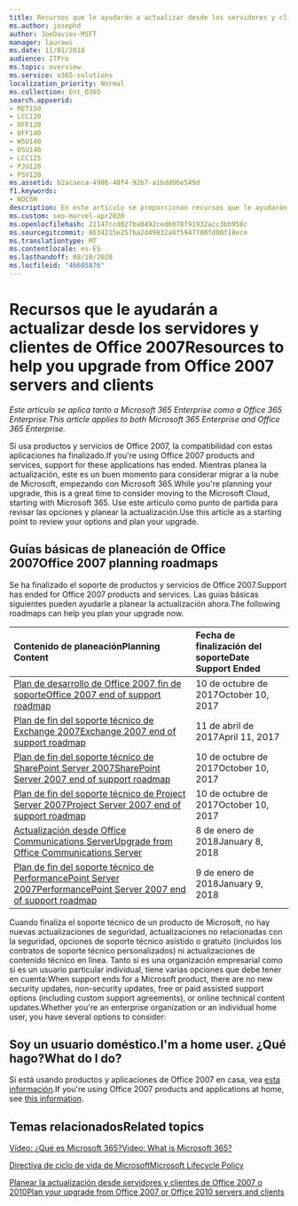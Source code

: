 ```yaml
---
title: Recursos que le ayudarán a actualizar desde los servidores y clientes de Office 2007
ms.author: josephd
author: JoeDavies-MSFT
manager: laurawi
ms.date: 11/01/2018
audience: ITPro
ms.topic: overview
ms.service: o365-solutions
localization_priority: Normal
ms.collection: Ent_O365
search.appverid:
- MET150
- LCC120
- OFF120
- OFF140
- WSU140
- OSU140
- LCC125
- PJU120
- PSV120
ms.assetid: b2acaeca-4986-40f4-92b7-a1bdd06e549d
f1.keywords:
- NOCSH
description: En este artículo se proporcionan recursos que le ayudarán a actualizar desde los servidores y clientes de Office 2007, ya que la compatibilidad con Office 2007 ha finalizado.
ms.custom: seo-marvel-apr2020
ms.openlocfilehash: 21147ccd027ba0492ced6078f91932acc3bb958c
ms.sourcegitcommit: 8634215e257ba2d49832a8f5947700fd00f18ece
ms.translationtype: MT
ms.contentlocale: es-ES
ms.lasthandoff: 08/10/2020
ms.locfileid: "46605876"
---
```

# <a name="resources-to-help-you-upgrade-from-office-2007-servers-and-clients"></a><span data-ttu-id="a6cb4-103">Recursos que le ayudarán a actualizar desde los servidores y clientes de Office 2007</span><span class="sxs-lookup"><span data-stu-id="a6cb4-103">Resources to help you upgrade from Office 2007 servers and clients</span></span>

<span data-ttu-id="a6cb4-104">*Este artículo se aplica tanto a Microsoft 365 Enterprise como a Office 365 Enterprise.*</span><span class="sxs-lookup"><span data-stu-id="a6cb4-104">*This article applies to both Microsoft 365 Enterprise and Office 365 Enterprise.*</span></span>

<span data-ttu-id="a6cb4-105">Si usa productos y servicios de Office 2007, la compatibilidad con estas aplicaciones ha finalizado.</span><span class="sxs-lookup"><span data-stu-id="a6cb4-105">If you're using Office 2007 products and services, support for these applications has ended.</span></span> <span data-ttu-id="a6cb4-106">Mientras planea la actualización, este es un buen momento para considerar migrar a la nube de Microsoft, empezando con Microsoft 365.</span><span class="sxs-lookup"><span data-stu-id="a6cb4-106">While you're planning your upgrade, this is a great time to consider moving to the Microsoft Cloud, starting with Microsoft 365.</span></span> <span data-ttu-id="a6cb4-107">Use este artículo como punto de partida para revisar las opciones y planear la actualización.</span><span class="sxs-lookup"><span data-stu-id="a6cb4-107">Use this article as a starting point to review your options and plan your upgrade.</span></span>
      
## <a name="office-2007-planning-roadmaps"></a><span data-ttu-id="a6cb4-108">Guías básicas de planeación de Office 2007</span><span class="sxs-lookup"><span data-stu-id="a6cb4-108">Office 2007 planning roadmaps</span></span>
  
<span data-ttu-id="a6cb4-109">Se ha finalizado el soporte de productos y servicios de Office 2007.</span><span class="sxs-lookup"><span data-stu-id="a6cb4-109">Support has ended for Office 2007 products and services.</span></span> <span data-ttu-id="a6cb4-110">Las guías básicas siguientes pueden ayudarle a planear la actualización ahora.</span><span class="sxs-lookup"><span data-stu-id="a6cb4-110">The following roadmaps can help you plan your upgrade now.</span></span>

|<span data-ttu-id="a6cb4-111">**Contenido de planeación**</span><span class="sxs-lookup"><span data-stu-id="a6cb4-111">**Planning Content**</span></span>|<span data-ttu-id="a6cb4-112">**Fecha de finalización del soporte**</span><span class="sxs-lookup"><span data-stu-id="a6cb4-112">**Date Support Ended**</span></span>|
|:-----|:-----|
|[<span data-ttu-id="a6cb4-113">Plan de desarrollo de Office 2007 fin de soporte</span><span class="sxs-lookup"><span data-stu-id="a6cb4-113">Office 2007 end of support roadmap</span></span>](https://docs.microsoft.com/DeployOffice/office-2007-end-support-roadmap) <br/> |<span data-ttu-id="a6cb4-114">10 de octubre de 2017</span><span class="sxs-lookup"><span data-stu-id="a6cb4-114">October 10, 2017</span></span>  <br/> |
|[<span data-ttu-id="a6cb4-115">Plan de fin del soporte técnico de Exchange 2007</span><span class="sxs-lookup"><span data-stu-id="a6cb4-115">Exchange 2007 end of support roadmap</span></span>](exchange-2007-end-of-support.md) <br/> |<span data-ttu-id="a6cb4-116">11 de abril de 2017</span><span class="sxs-lookup"><span data-stu-id="a6cb4-116">April 11, 2017</span></span>  <br/> |
|[<span data-ttu-id="a6cb4-117">Plan de fin del soporte técnico de SharePoint Server 2007</span><span class="sxs-lookup"><span data-stu-id="a6cb4-117">SharePoint Server 2007 end of support roadmap</span></span>](sharepoint-2007-end-of-support.md) <br/> |<span data-ttu-id="a6cb4-118">10 de octubre de 2017</span><span class="sxs-lookup"><span data-stu-id="a6cb4-118">October 10, 2017</span></span>  <br/> |
|[<span data-ttu-id="a6cb4-119">Plan de fin del soporte técnico de Project Server 2007</span><span class="sxs-lookup"><span data-stu-id="a6cb4-119">Project Server 2007 end of support roadmap</span></span>](project-server-2007-end-of-support.md) <br/> |<span data-ttu-id="a6cb4-120">10 de octubre de 2017</span><span class="sxs-lookup"><span data-stu-id="a6cb4-120">October 10, 2017</span></span>  <br/> |
|[<span data-ttu-id="a6cb4-121">Actualización desde Office Communications Server</span><span class="sxs-lookup"><span data-stu-id="a6cb4-121">Upgrade from Office Communications Server</span></span>](https://docs.microsoft.com/SkypeForBusiness/plan-your-deployment/upgrade) <br/> |<span data-ttu-id="a6cb4-122">8 de enero de 2018</span><span class="sxs-lookup"><span data-stu-id="a6cb4-122">January 8, 2018</span></span>  <br/> |
|[<span data-ttu-id="a6cb4-123">Plan de fin del soporte técnico de PerformancePoint Server 2007</span><span class="sxs-lookup"><span data-stu-id="a6cb4-123">PerformancePoint Server 2007 end of support roadmap</span></span>](pps-2007-end-of-support.md) <br/> |<span data-ttu-id="a6cb4-124">9 de enero de 2018</span><span class="sxs-lookup"><span data-stu-id="a6cb4-124">January 9, 2018</span></span>  <br/> |
   
<span data-ttu-id="a6cb4-125">Cuando finaliza el soporte técnico de un producto de Microsoft, no hay nuevas actualizaciones de seguridad, actualizaciones no relacionadas con la seguridad, opciones de soporte técnico asistido o gratuito (incluidos los contratos de soporte técnico personalizados) ni actualizaciones de contenido técnico en línea. Tanto si es una organización empresarial como si es un usuario particular individual, tiene varias opciones que debe tener en cuenta:</span><span class="sxs-lookup"><span data-stu-id="a6cb4-125">When support ends for a Microsoft product, there are no new security updates, non-security updates, free or paid assisted support options (including custom support agreements), or online technical content updates.Whether you're an enterprise organization or an individual home user, you have several options to consider:</span></span>

## <a name="im-a-home-user-what-do-i-do"></a><span data-ttu-id="a6cb4-126">Soy un usuario doméstico.</span><span class="sxs-lookup"><span data-stu-id="a6cb4-126">I'm a home user.</span></span> <span data-ttu-id="a6cb4-127">¿Qué hago?</span><span class="sxs-lookup"><span data-stu-id="a6cb4-127">What do I do?</span></span>

<span data-ttu-id="a6cb4-128">Si está usando productos y aplicaciones de Office 2007 en casa, vea [esta información](plan-upgrade-previous-versions-office.md#im-a-home-user-what-do-i-do).</span><span class="sxs-lookup"><span data-stu-id="a6cb4-128">If you're using Office 2007 products and applications at home, see [this information](plan-upgrade-previous-versions-office.md#im-a-home-user-what-do-i-do).</span></span>
     
## <a name="related-topics"></a><span data-ttu-id="a6cb4-129">Temas relacionados</span><span class="sxs-lookup"><span data-stu-id="a6cb4-129">Related topics</span></span>

[<span data-ttu-id="a6cb4-130">Vídeo: ¿Qué es Microsoft 365?</span><span class="sxs-lookup"><span data-stu-id="a6cb4-130">Video: What is Microsoft 365?</span></span>](https://support.office.com/article/847caf12-2589-452c-8aca-1c009797678b.aspx)
  
[<span data-ttu-id="a6cb4-131">Directiva de ciclo de vida de Microsoft</span><span class="sxs-lookup"><span data-stu-id="a6cb4-131">Microsoft Lifecycle Policy</span></span>](https://go.microsoft.com/fwlink/?linkid=865200)

[<span data-ttu-id="a6cb4-132">Planear la actualización desde servidores y clientes de Office 2007 o 2010</span><span class="sxs-lookup"><span data-stu-id="a6cb4-132">Plan your upgrade from Office 2007 or Office 2010 servers and clients</span></span>](plan-upgrade-previous-versions-office.md)
  

